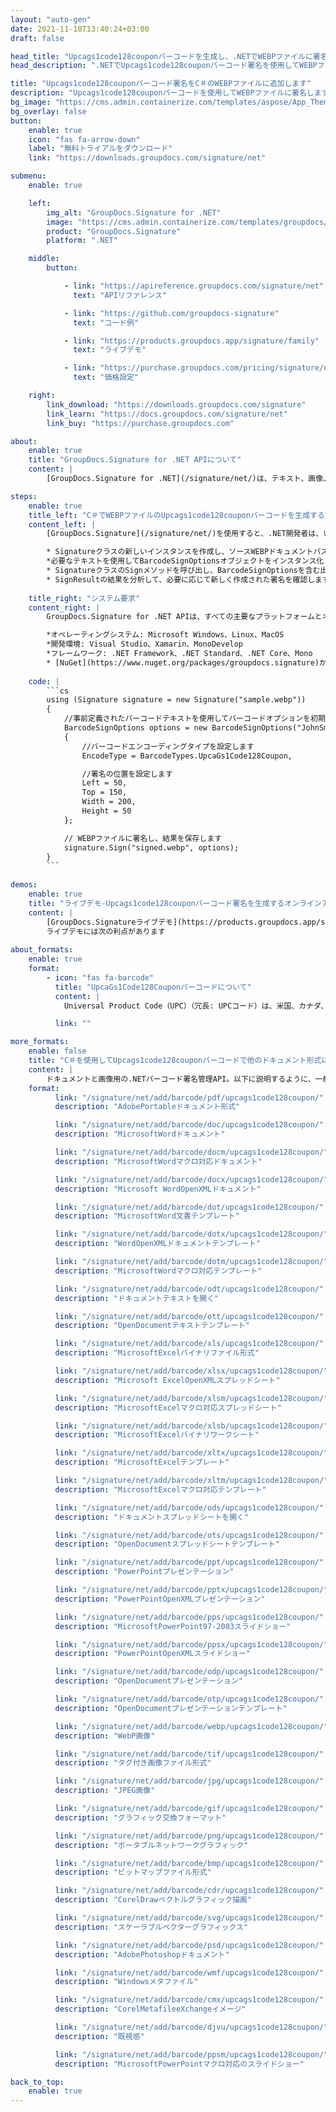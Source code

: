 ```yaml
---
layout: "auto-gen"
date: 2021-11-10T13:40:24+03:00
draft: false

head_title: "Upcags1code128couponバーコードを生成し、.NETでWEBPファイルに署名する|署名文書"
head_description: ".NETでUpcags1code128couponバーコード署名を使用してWEBPファイルに署名する-人気のあるビジネスドキュメントや画像ファイル形式にバーコードを追加する."

title: "Upcags1code128couponバーコード署名をC＃のWEBPファイルに追加します"
description: "Upcags1code128couponバーコードを使用してWEBPファイルに署名します。署名プロパティを操作し、ニーズに合ったドキュメント内で高度な署名オプションを設定します."
bg_image: "https://cms.admin.containerize.com/templates/aspose/App_Themes/V3/images/bg/header1.png"
bg_overlay: false
button:
    enable: true
    icon: "fas fa-arrow-down"
    label: "無料トライアルをダウンロード"
    link: "https://downloads.groupdocs.com/signature/net"

submenu:
    enable: true

    left:
        img_alt: "GroupDocs.Signature for .NET"
        image: "https://cms.admin.containerize.com/templates/groupdocs/images/product-logos/90x90-noborder/groupdocs-signature-net.png"
        product: "GroupDocs.Signature"
        platform: ".NET"

    middle:
        button:

            - link: "https://apireference.groupdocs.com/signature/net"
              text: "APIリファレンス"

            - link: "https://github.com/groupdocs-signature"
              text: "コード例"

            - link: "https://products.groupdocs.app/signature/family"
              text: "ライブデモ"

            - link: "https://purchase.groupdocs.com/pricing/signature/net"
              text: "価格設定"

    right:
        link_download: "https://downloads.groupdocs.com/signature"
        link_learn: "https://docs.groupdocs.com/signature/net"
        link_buy: "https://purchase.groupdocs.com"

about:
    enable: true
    title: "GroupDocs.Signature for .NET APIについて"
    content: |
        [GroupDocs.Signature for .NET](/signature/net/)は、テキスト、画像、バーコード、スタンプ、フォームフィールド、QRコード、メタデータなどのさまざまな署名タイプを使用してデジタルドキュメントに電子署名するネイティブ.NETAPIです。ユーザーは、PDF、Microsoft Word、Excelワークシート、PowerPointプレゼンテーション、Adobe Photoshop、メタファイル、および画像ファイル形式内のデジタル署名を追加、編集、検証、削除、および検索でき、必要に応じて署名プロパティをカスタマイズするための追加サポートがあります。

steps:
    enable: true
    title_left: "C＃でWEBPファイルのUpcags1code128couponバーコードを生成する方法"
    content_left: |
        [GroupDocs.Signature](/signature/net/)を使用すると、.NET開発者は、いくつかの簡単な手順を実装することで、アプリケーション内のWEBPファイルにUpcags1code128couponバーコードを簡単に追加できます。

        * Signatureクラスの新しいインスタンスを作成し、ソースWEBPドキュメントパスをコンストラクターパラメーターとして渡します。
        *必要なテキストを使用してBarcodeSignOptionsオブジェクトをインスタンス化し、EncodeTypeプロパティをUpcaGs1Code128Couponに設定します。
        * SignatureクラスのSignメソッドを呼び出し、BarcodeSignOptionsを含む出力WEBPファイル名を渡します。
        * SignResultの結果を分析して、必要に応じて新しく作成された署名を確認します。
        
    title_right: "システム要求"
    content_right: |
        GroupDocs.Signature for .NET APIは、すべての主要なプラットフォームとオペレーティングシステムでサポートされています。以下のコードを実行する前に、システムに次の前提条件がインストールされていることを確認してください。

        *オペレーティングシステム: Microsoft Windows、Linux、MacOS
        *開発環境: Visual Studio、Xamarin、MonoDevelop
        *フレームワーク: .NET Framework、.NET Standard、.NET Core、Mono
        * [NuGet](https://www.nuget.org/packages/groupdocs.signature)からGroupDocs.Signaturefor.NETの最新バージョンをダウンロードします
        
    code: |
        ```cs
        using (Signature signature = new Signature("sample.webp"))
        {
            //事前定義されたバーコードテキストを使用してバーコードオプションを初期化します
            BarcodeSignOptions options = new BarcodeSignOptions("JohnSmith")
            {
                //バーコードエンコーディングタイプを設定します
                EncodeType = BarcodeTypes.UpcaGs1Code128Coupon,

                //署名の位置を設定します
                Left = 50,
                Top = 150,
                Width = 200,
                Height = 50
            };

            // WEBPファイルに署名し、結果を保存します 
            signature.Sign("signed.webp", options);
        }
        ```
        
demos:
    enable: true
    title: "ライブデモ-Upcags1code128couponバーコード署名を生成するオンラインアプリ"
    content: |
        [GroupDocs.Signatureライブデモ](https://products.groupdocs.app/signature/family)サイトにアクセスして、Upcags1code128couponバーコードを今すぐWEBPファイルに追加してください。  
        ライブデモには次の利点があります
        
about_formats:
    enable: true
    format:
        - icon: "fas fa-barcode"
          title: "UpcaGs1Code128Couponバーコードについて"
          content: |
            Universal Product Code（UPC）（冗長: UPCコード）は、米国、カナダ、ヨーロッパ、オーストラリア、ニュージーランド、およびその他の国で店舗の貿易品目を追跡するために広く使用されているバーコード記号です。クーポン拡張コードには通常、アプリケーションID、UPCプレフィックス、オファーコード、および有効期限が含まれています。

          link: ""

more_formats:
    enable: false
    title: "C＃を使用してUpcags1code128couponバーコードで他のドキュメント形式に署名する"
    content: |
        ドキュメントと画像用の.NETバーコード署名管理API。以下に説明するように、一般的なファイル形式のいくつかにバーコード署名を追加します。
    format: 
          link: "/signature/net/add/barcode/pdf/upcags1code128coupon/"
          description: "AdobePortableドキュメント形式"

          link: "/signature/net/add/barcode/doc/upcags1code128coupon/"
          description: "MicrosoftWordドキュメント"

          link: "/signature/net/add/barcode/docm/upcags1code128coupon/"
          description: "MicrosoftWordマクロ対応ドキュメント"

          link: "/signature/net/add/barcode/docx/upcags1code128coupon/"
          description: "Microsoft WordOpenXMLドキュメント"

          link: "/signature/net/add/barcode/dot/upcags1code128coupon/"
          description: "MicrosoftWord文書テンプレート"

          link: "/signature/net/add/barcode/dotx/upcags1code128coupon/"
          description: "WordOpenXMLドキュメントテンプレート"

          link: "/signature/net/add/barcode/dotm/upcags1code128coupon/"
          description: "MicrosoftWordマクロ対応テンプレート"       

          link: "/signature/net/add/barcode/odt/upcags1code128coupon/"
          description: "ドキュメントテキストを開く"

          link: "/signature/net/add/barcode/ott/upcags1code128coupon/"
          description: "OpenDocumentテキストテンプレート"

          link: "/signature/net/add/barcode/xls/upcags1code128coupon/"
          description: "MicrosoftExcelバイナリファイル形式"

          link: "/signature/net/add/barcode/xlsx/upcags1code128coupon/"
          description: "Microsoft ExcelOpenXMLスプレッドシート"

          link: "/signature/net/add/barcode/xlsm/upcags1code128coupon/"
          description: "MicrosoftExcelマクロ対応スプレッドシート"

          link: "/signature/net/add/barcode/xlsb/upcags1code128coupon/"
          description: "MicrosoftExcelバイナリワークシート"

          link: "/signature/net/add/barcode/xltx/upcags1code128coupon/"
          description: "MicrosoftExcelテンプレート"

          link: "/signature/net/add/barcode/xltm/upcags1code128coupon/"
          description: "MicrosoftExcelマクロ対応テンプレート"

          link: "/signature/net/add/barcode/ods/upcags1code128coupon/"
          description: "ドキュメントスプレッドシートを開く"

          link: "/signature/net/add/barcode/ots/upcags1code128coupon/"
          description: "OpenDocumentスプレッドシートテンプレート"

          link: "/signature/net/add/barcode/ppt/upcags1code128coupon/"
          description: "PowerPointプレゼンテーション"

          link: "/signature/net/add/barcode/pptx/upcags1code128coupon/"
          description: "PowerPointOpenXMLプレゼンテーション"

          link: "/signature/net/add/barcode/pps/upcags1code128coupon/"
          description: "MicrosoftPowerPoint97-2003スライドショー"

          link: "/signature/net/add/barcode/ppsx/upcags1code128coupon/"
          description: "PowerPointOpenXMLスライドショー"                              

          link: "/signature/net/add/barcode/odp/upcags1code128coupon/"
          description: "OpenDocumentプレゼンテーション"

          link: "/signature/net/add/barcode/otp/upcags1code128coupon/"
          description: "OpenDocumentプレゼンテーションテンプレート"

          link: "/signature/net/add/barcode/webp/upcags1code128coupon/"
          description: "WebP画像"

          link: "/signature/net/add/barcode/tif/upcags1code128coupon/"
          description: "タグ付き画像ファイル形式"

          link: "/signature/net/add/barcode/jpg/upcags1code128coupon/"
          description: "JPEG画像"

          link: "/signature/net/add/barcode/gif/upcags1code128coupon/"
          description: "グラフィック交換フォーマット"

          link: "/signature/net/add/barcode/png/upcags1code128coupon/"
          description: "ポータブルネットワークグラフィック"

          link: "/signature/net/add/barcode/bmp/upcags1code128coupon/"
          description: "ビットマップファイル形式"

          link: "/signature/net/add/barcode/cdr/upcags1code128coupon/"
          description: "CorelDrawベクトルグラフィック描画"

          link: "/signature/net/add/barcode/svg/upcags1code128coupon/"
          description: "スケーラブルベクターグラフィックス"

          link: "/signature/net/add/barcode/psd/upcags1code128coupon/"
          description: "AdobePhotoshopドキュメント"

          link: "/signature/net/add/barcode/wmf/upcags1code128coupon/"
          description: "Windowsメタファイル"        

          link: "/signature/net/add/barcode/cmx/upcags1code128coupon/"
          description: "CorelMetafileeXchangeイメージ"

          link: "/signature/net/add/barcode/djvu/upcags1code128coupon/"
          description: "既視感"

          link: "/signature/net/add/barcode/ppsm/upcags1code128coupon/"
          description: "MicrosoftPowerPointマクロ対応のスライドショー"

back_to_top:
    enable: true
---
```

